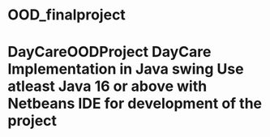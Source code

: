 # OOD_finalproject
# DayCareOODProject DayCare Implementation in Java swing  Use atleast Java 16 or above with Netbeans IDE for development of the project
